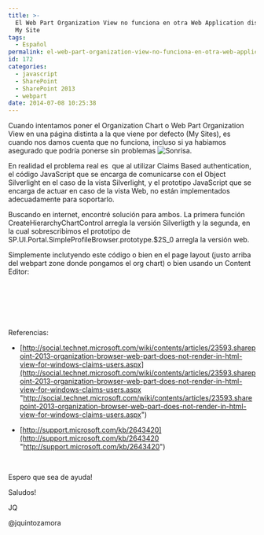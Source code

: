 ```yaml
---
title: >-
  El Web Part Organization View no funciona en otra Web Application distinta a
  My Site
tags:
  - Español
permalink: el-web-part-organization-view-no-funciona-en-otra-web-application-distinta-a-my-site
id: 172
categories:
  - javascript
  - SharePoint
  - SharePoint 2013
  - webpart
date: 2014-07-08 10:25:38
---
```


Cuando intentamos poner el Organization Chart o Web Part Organization View en una página distinta a la que viene por defecto (My Sites), es cuando nos damos cuenta que no funciona, incluso si ya habiamos asegurado que podría ponerse sin problemas ![Sonrisa](https://blog.josequinto.com/wp-content/uploads/2014/07/wlemoticon-smile.png).

En realidad el problema real es&nbsp; que al utilizar Claims Based authentication, el código JavaScript que se encarga de comunicarse con el Object Silverlight en el caso de la vista Silverlight, y el prototipo JavaScript que se encarga de actuar en caso de la vista Web, no están implementados adecuadamente para soportarlo.

Buscando en internet, encontré solución para ambos. La primera función CreateHierarchyChartControl arregla la versión Silverligth y la segunda, en la cual sobrescribimos el prototipo de SP.UI.Portal.SimpleProfileBrowser.prototype.$2S_0 arregla la versión web.

Simplemente inclutyendo este código o bien en el page layout (justo arriba del webpart zone donde pongamos el org chart) o bien usando un Content Editor:

<pre class="js">

<script type="text/javascript">
                    function CreateHierarchyChartControl(parentId, profileId, type, persistControlId) {
                        var i = profileId.indexOf("|");
                        var claimsmode = profileId.substr(i-1,1);
                        if((i >=0 ) & (claimsmode=="w"))
                        {
                            profileId = profileId.substr(i+1,profileId.length-i-1);
                            var initParam = profileId + ',' + type + ',' + persistControlId;
                            var host = document.getElementById(parentId);
                            host.setAttribute('width', '100%');
                            host.setAttribute('height', '100%');
                            Silverlight.createObject('/_layouts/ClientBin/hierarchychart.xap',
                                                        host,
                                                        'ProfileBrowserSilverlightControl',
                                                        {
                                                            top: '30',
                                                            width: '100%',
                                                            height: '100%',
                                                            version: '2.0',
                                                            isWindowless: 'true',
                                                            enableHtmlAccess: 'true'
                                                        },
                                                        {
                                                            onLoad: OnHierarchyChartLoaded
                                                        },
                                                        initParam,
                                                        null);
                        }
                    }
                    SP.UI.Portal.SimpleProfileBrowser.prototype.$2S_0 = function ($p0, $p1, $p2) 
                    {
                        var i = $p0.indexOf("|");
                        $p0 = $p0.substr(i+1,$p0.length-i-1);

                        var $v_0 = $get($p1);
                        if ($v_0) {
                            $v_0.innerHTML = '<DIV></DIV><DIV></DIV><DIV></DIV>';
                            this.$h_0 = $v_0.firstChild;
                            this.$16_0 = this.$h_0.nextSibling;
                            this.$1e_0 = this.$16_0.nextSibling;
                        }
                        if ($p2) {
                            this.$h_0.innerHTML = String.format(SpsClient.ScriptResources.silverlight_Install_Message, '[Silverlight](javascript:Silverlight.getSilverlight()');
                            Sys.UI.DomElement.addCssClass(this.$h_0, 'ms-profileBrowserHeaderText');
                            Sys.UI.DomElement.addCssClass(this.$h_0.firstChild.nextSibling, 'ms-profileBrowserSilverlightLink');
                        }
                        this.$2V_0($p0);
                    }
                </script>
</pre>

&nbsp;

Referencias:

- [http://social.technet.microsoft.com/wiki/contents/articles/23593.sharepoint-2013-organization-browser-web-part-does-not-render-in-html-view-for-windows-claims-users.aspx](http://social.technet.microsoft.com/wiki/contents/articles/23593.sharepoint-2013-organization-browser-web-part-does-not-render-in-html-view-for-windows-claims-users.aspx "http://social.technet.microsoft.com/wiki/contents/articles/23593.sharepoint-2013-organization-browser-web-part-does-not-render-in-html-view-for-windows-claims-users.aspx")

- [http://support.microsoft.com/kb/2643420](http://support.microsoft.com/kb/2643420 "http://support.microsoft.com/kb/2643420")

&nbsp;

Espero que sea de ayuda!

Saludos!

JQ

@jquintozamora